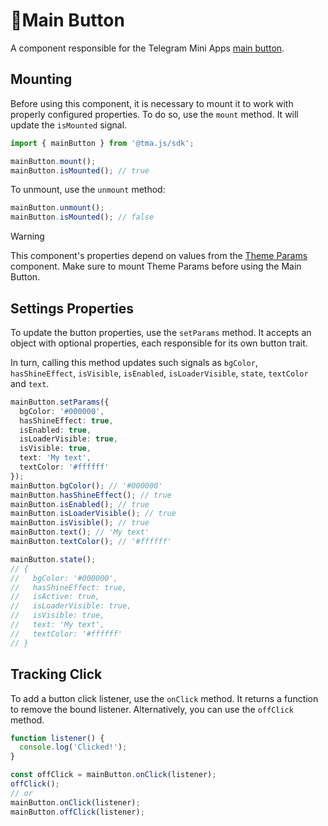 # 💠Main Button

A component responsible for the Telegram Mini Apps [main button](../../../platform/main-button.md).

## Mounting

Before using this component, it is necessary to mount it to work with properly configured
properties. To do so, use the `mount` method. It will update the `isMounted` signal.

```ts
import { mainButton } from '@tma.js/sdk';

mainButton.mount();
mainButton.isMounted(); // true
```

To unmount, use the `unmount` method:

```ts
mainButton.unmount();
mainButton.isMounted(); // false
```

> [!WARNING]
> This component's properties depend on values from the [Theme Params](theme-params.md) component.
> Make sure to mount Theme Params before using the Main Button.

## Settings Properties

To update the button properties, use the `setParams` method. It accepts an object with optional properties, each
responsible for its own button trait.

In turn, calling this method updates such signals as `bgColor`, `hasShineEffect`, `isVisible`, `isEnabled`,
`isLoaderVisible`, `state`, `textColor` and `text`.

```ts
mainButton.setParams({
  bgColor: '#000000',
  hasShineEffect: true,
  isEnabled: true,
  isLoaderVisible: true,
  isVisible: true,
  text: 'My text',
  textColor: '#ffffff'
});
mainButton.bgColor(); // '#000000'
mainButton.hasShineEffect(); // true
mainButton.isEnabled(); // true
mainButton.isLoaderVisible(); // true
mainButton.isVisible(); // true
mainButton.text(); // 'My text'
mainButton.textColor(); // '#ffffff'

mainButton.state();
// {
//   bgColor: '#000000',
//   hasShineEffect: true,
//   isActive: true,
//   isLoaderVisible: true,
//   isVisible: true,
//   text: 'My text',
//   textColor: '#ffffff'
// }
```

## Tracking Click

To add a button click listener, use the `onClick` method. It returns a function to remove the bound
listener. Alternatively, you can use the `offClick` method.

```ts
function listener() {
  console.log('Clicked!');
}

const offClick = mainButton.onClick(listener);
offClick();
// or
mainButton.onClick(listener);
mainButton.offClick(listener);
```
